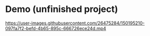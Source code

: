 # Demo (unfinished project)
https://user-images.githubusercontent.com/26475284/150195210-097fa7f2-befd-4b65-895c-666726ece24d.mp4
